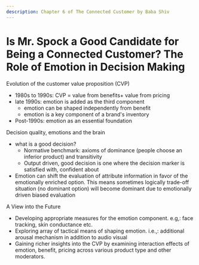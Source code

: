 ```yaml
---
description: Chapter 6 of The Connected Customer by Baba Shiv
---
```


# Is Mr. Spock a Good Candidate for Being a Connected Customer? The Role of Emotion in Decision Making

Evolution of the customer value proposition (CVP)&#x20;

* 1980s to 1990s: CVP = value from benefits+ value from pricing&#x20;
* late 1990s: emotion is added as the third component&#x20;
  * emotion can be shaped independently from benefit&#x20;
  * emotion is a key component of a brand's inventory&#x20;
* Post-1990s: emotion as an essential foundation&#x20;

Decision quality, emotions and the brain&#x20;

* what is a good decision?&#x20;
  * Normative benchmark: axioms of dominance (people choose an inferior product) and transitivity
  * Output driven, good decision is one where the decision marker is satisfied with, confident about&#x20;
* Emotion can shift the evaluation of attribute information in favor of the emotionally enriched option. This means sometimes logically trade-off situation (no dominant option) will become dominant due to emotionally driven biased evaluation

A View into the Future&#x20;

* Developing appropriate measures for the emotion component. e.g,: face tracking, skin conductance etc.&#x20;
* Exploring array of tactical means of shaping emotion. i.e.,: additional arousal mechanism in addition to audio visual&#x20;
* Gaining richer insights into the CVP by examining interaction effects of emotion, benefit, pricing across various product type and other moderators.&#x20;
